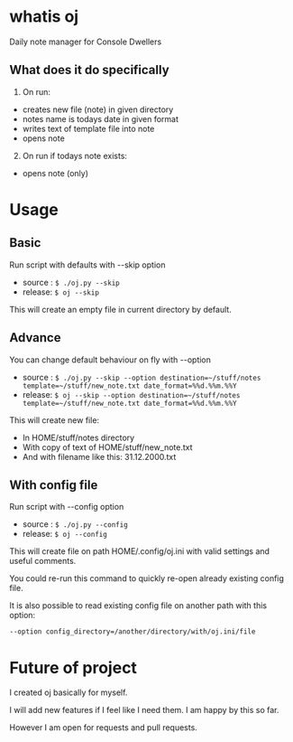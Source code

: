 # whatis oj
Daily note manager for Console Dwellers

## What does it do specifically
1. On run:
- creates new file (note) in given directory
- notes name is todays date in given format
- writes text of template file into note 
- opens note

2. On run if todays note exists:
- opens note (only)

# Usage
## Basic
Run script with defaults with --skip option
- source : `$ ./oj.py --skip`
- release: `$ oj --skip`

This will create an empty file in current directory by default.

## Advance
You can change default behaviour on fly with --option
- source : `$ ./oj.py --skip --option destination=~/stuff/notes template=~/stuff/new_note.txt date_format=%%d.%%m.%%Y`
- release: `$ oj --skip --option destination=~/stuff/notes template=~/stuff/new_note.txt date_format=%%d.%%m.%%Y`

This will create new file:
- In HOME/stuff/notes directory
- With copy of text of HOME/stuff/new_note.txt
- And with filename like this: 31.12.2000.txt

## With config file
Run script with --config option
- source : `$ ./oj.py --config`
- release: `$ oj --config`

This will create file on path HOME/.config/oj.ini with valid settings and useful comments.

You could re-run this command to quickly re-open already existing config file.


It is also possible to read existing config file on another path with this option:

`--option config_directory=/another/directory/with/oj.ini/file`

# Future of project
I created oj basically for myself. 

I will add new features if I feel like I need them. I am happy by this so far.

However I am open for requests and pull requests.
